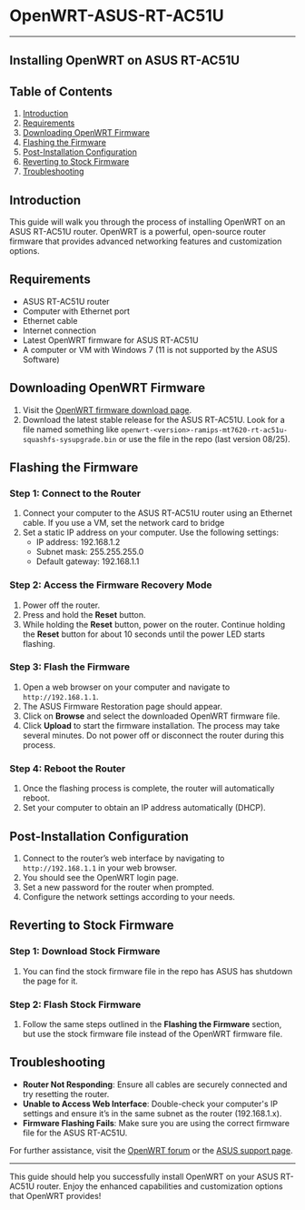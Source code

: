 # OpenWRT-ASUS-RT-AC51U
---

## Installing OpenWRT on ASUS RT-AC51U

## Table of Contents
1. [Introduction](#introduction)
2. [Requirements](#requirements)
3. [Downloading OpenWRT Firmware](#downloading-openwrt-firmware)
4. [Flashing the Firmware](#flashing-the-firmware)
5. [Post-Installation Configuration](#post-installation-configuration)
6. [Reverting to Stock Firmware](#reverting-to-stock-firmware)
7. [Troubleshooting](#troubleshooting)

## Introduction
This guide will walk you through the process of installing OpenWRT on an ASUS RT-AC51U router. OpenWRT is a powerful, open-source router firmware that provides advanced networking features and customization options.

## Requirements
- ASUS RT-AC51U router
- Computer with Ethernet port
- Ethernet cable
- Internet connection
- Latest OpenWRT firmware for ASUS RT-AC51U
- A computer or VM with Windows 7 (11 is not supported by the ASUS Software)

## Downloading OpenWRT Firmware
1. Visit the [OpenWRT firmware download page](https://openwrt.org/toh/asus/rt-ac51u).
2. Download the latest stable release for the ASUS RT-AC51U. Look for a file named something like `openwrt-<version>-ramips-mt7620-rt-ac51u-squashfs-sysupgrade.bin` or use the file in the repo (last version 08/25).

## Flashing the Firmware
### Step 1: Connect to the Router
1. Connect your computer to the ASUS RT-AC51U router using an Ethernet cable. If you use a VM, set the network card to bridge
2. Set a static IP address on your computer. Use the following settings:
   - IP address: 192.168.1.2
   - Subnet mask: 255.255.255.0
   - Default gateway: 192.168.1.1

### Step 2: Access the Firmware Recovery Mode
1. Power off the router.
2. Press and hold the **Reset** button.
3. While holding the **Reset** button, power on the router. Continue holding the **Reset** button for about 10 seconds until the power LED starts flashing.

### Step 3: Flash the Firmware
1. Open a web browser on your computer and navigate to `http://192.168.1.1`.
2. The ASUS Firmware Restoration page should appear.
3. Click on **Browse** and select the downloaded OpenWRT firmware file.
4. Click **Upload** to start the firmware installation. The process may take several minutes. Do not power off or disconnect the router during this process.

### Step 4: Reboot the Router
1. Once the flashing process is complete, the router will automatically reboot.
2. Set your computer to obtain an IP address automatically (DHCP).

## Post-Installation Configuration
1. Connect to the router’s web interface by navigating to `http://192.168.1.1` in your web browser.
2. You should see the OpenWRT login page.
3. Set a new password for the router when prompted.
4. Configure the network settings according to your needs.

## Reverting to Stock Firmware
### Step 1: Download Stock Firmware
1. You can find the stock firmware file in the repo has ASUS has shutdown the page for it.

### Step 2: Flash Stock Firmware
1. Follow the same steps outlined in the **Flashing the Firmware** section, but use the stock firmware file instead of the OpenWRT firmware file.

## Troubleshooting
- **Router Not Responding**: Ensure all cables are securely connected and try resetting the router.
- **Unable to Access Web Interface**: Double-check your computer's IP settings and ensure it’s in the same subnet as the router (192.168.1.x).
- **Firmware Flashing Fails**: Make sure you are using the correct firmware file for the ASUS RT-AC51U.

For further assistance, visit the [OpenWRT forum](https://forum.openwrt.org/) or the [ASUS support page](https://www.asus.com/us/Networking/RTAC51U/HelpDesk/).

---

This guide should help you successfully install OpenWRT on your ASUS RT-AC51U router. Enjoy the enhanced capabilities and customization options that OpenWRT provides!
